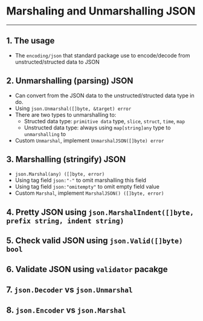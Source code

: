 # Marshaling and Unmarshalling JSON
---

## 1. The usage
  - The `encoding/json` that standard package use to encode/decode from unstructed/structed data to JSON

## 2. Unmarshalling (parsing) JSON 
  - Can convert from the JSON data to the unstructed/structed data type in do.
  - Using `json.Unmarshal([]byte, &target) error`
  - There are two types to unmarshalling to:
    + Structed data type: `primitive data` type, `slice`, `struct`, `time`, `map`
    + Unstructed data type: always using `map[string]any` type to `unmarshalling` to
  - Custom `Unmarshal`, implement `UnmarshalJSON([]byte) error`

## 3. Marshalling (stringify) JSON
  - `json.Marshal(any) ([]byte, error)`
  - Using tag field `json:"-"` to omit marshalling this field
  - Using tag field `json:"omitempty"` to omit empty field value
  - Custom `Marshal`, implement `MarshalJSON() ([]byte, error)`

## 4. Pretty JSON using `json.MarshalIndent([]byte, prefix string, indent string)`

## 5. Check valid JSON using `json.Valid([]byte) bool`

## 6. Validate JSON using `validator` pacakge

## 7. `json.Decoder` vs `json.Unmarshal`

## 8. `json.Encoder` vs `json.Marshal`
